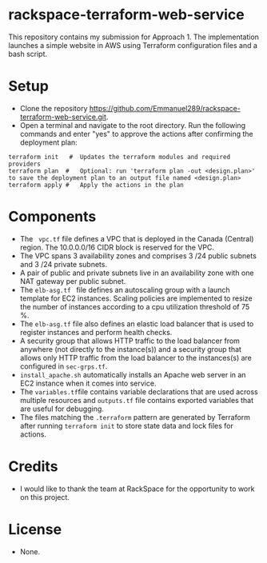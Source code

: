 # rackspace-terraform-web-service
This repository contains my submission for Approach 1. The implementation launches a simple website in AWS using Terraform configuration files and a bash script.
# Setup

- Clone the repository https://github.com/Emmanuel289/rackspace-terraform-web-service.git.
- Open a terminal and navigate to the root directory. Run the following commands and enter "yes" to approve the actions after confirming the deployment plan:
```
terraform init   #  Updates the terraform modules and required providers
terraform plan  #   Optional: run 'terraform plan -out <design.plan>' to save the deployment plan to an output file named <design.plan>
terraform apply #   Apply the actions in the plan
```

# Components

- The ``` vpc.tf``` file defines a VPC that is deployed in the Canada (Central) region. The 10.0.0.0/16 CIDR block is reserved for the VPC.
- The VPC spans 3 availability zones and comprises 3 /24 public subnets and 3 /24 private subnets.
- A pair of public and private subnets live in an availability zone with one NAT gateway per public subnet.
-  The ```elb-asg.tf ``` file defines an autoscaling group with a launch template for EC2 instances. Scaling policies are implemented to resize the number of instances according to a cpu utilization threshold of 75 %.
-  The ```elb-asg.tf``` file also defines an elastic load balancer that is used to register    instances and perform health checks.
-  A security group that allows HTTP traffic to the load balancer from anywhere (not directly to the instance(s)) and a security group that allows only HTTP traffic from the load balancer to the instances(s) are configured in ```sec-grps.tf```.
- ```install_apache.sh``` automatically installs an Apache web server in an EC2 instance when it comes into service.
- The ```variables.tf```file contains variable declarations that are used across multiple resources and ```outputs.tf``` file contains exported variables that are useful for debugging.
- The files matching the ```.terraform``` pattern are generated by Terraform after running ```terraform init``` to store state data and lock files for actions.

# Credits
- I would like to thank the team at RackSpace for the opportunity to work on this project.

# License
- None.






